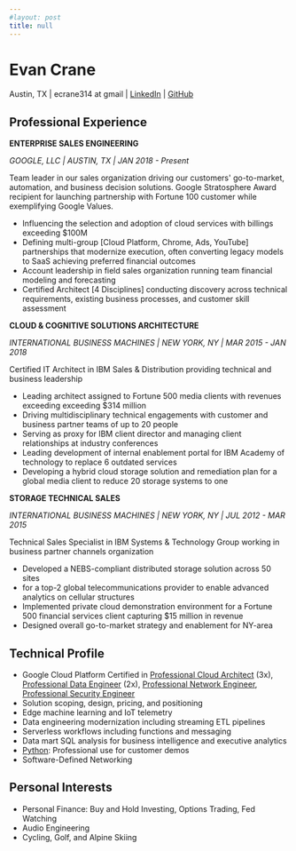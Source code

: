 ```yaml
---
#layout: post
title: null
---
```


# Evan Crane    
Austin, TX | ecrane314 at gmail | [LinkedIn](https://www.linkedin.com/in/evancrane/) | [GitHub](https://github.com/ecrane314)


## Professional Experience
**ENTERPRISE SALES ENGINEERING**

_GOOGLE, LLC | AUSTIN, TX | JAN 2018 - Present_

Team leader in our sales organization driving our customers' go-to-market, automation, and business decision solutions. Google Stratosphere Award recipient for launching partnership with Fortune 100 customer while exemplifying Google Values.

* Influencing the selection and adoption of cloud services with billings exceeding $100M
* Defining multi-group [Cloud Platform, Chrome, Ads, YouTube] partnerships that modernize execution, often converting legacy models to SaaS achieving preferred financial outcomes
* Account leadership in field sales organization running team financial modeling and forecasting
* Certified Architect [4 Disciplines] conducting discovery across technical requirements, existing business processes, and customer skill assessment
<!-- * Product requirements influence and preview alpha testing hosting key customer sponsors -->

**CLOUD & COGNITIVE SOLUTIONS ARCHITECTURE**

_INTERNATIONAL BUSINESS MACHINES | NEW YORK, NY | MAR 2015 - JAN 2018_

Certified IT Architect in IBM Sales & Distribution providing technical and
business leadership
* Leading architect assigned to Fortune 500 media clients with revenues exceeding exceeding $314 million
* Driving multidisciplinary technical engagements with customer and business partner
teams of up to 20 people
* Serving as proxy for IBM client director and managing client relationships at industry
conferences
* Leading development of internal enablement portal for IBM Academy of technology to
replace 6 outdated services
* Developing a hybrid cloud storage solution and remediation plan for a global media client
to reduce 20 storage systems to one


**STORAGE TECHNICAL SALES**

_INTERNATIONAL BUSINESS MACHINES | NEW YORK, NY | JUL 2012 - MAR 2015_

Technical Sales Specialist in IBM Systems & Technology Group working in
business partner channels organization
* Developed a NEBS-compliant distributed storage solution across 50 sites
* for a top-2 global telecommunications provider to enable advanced analytics on cellular
structures
* Implemented private cloud demonstration environment for a Fortune 500 financial
services client capturing $15 million in revenue
* Designed overall go-to-market strategy and enablement for NY-area

## Technical Profile

* Google Cloud Platform Certified in [Professional Cloud Architect](https://cloud.google.com/certification/cloud-architect) (3x), 
[Professional Data Engineer](https://cloud.google.com/certification/data-engineer) (2x), 
[Professional Network Engineer](https://cloud.google.com/certification/cloud-network-engineer), 
[Professional Security Engineer](https://cloud.google.com/certification/cloud-security-engineer)
* Solution scoping, design, pricing, and positioning
* Edge machine learning and IoT telemetry
* Data engineering modernization including streaming ETL pipelines
* Serverless workflows including functions and messaging
* Data mart SQL analysis for business intelligence and executive analytics
* [Python](https://github.com/ecrane314): Professional use for customer demos
* Software-Defined Networking

## Personal Interests

* Personal Finance: Buy and Hold Investing, Options Trading, Fed Watching
* Audio Engineering
* Cycling, Golf, and Alpine Skiing
